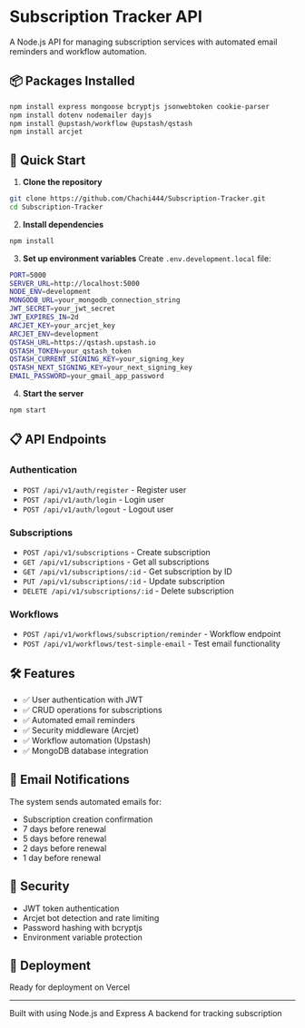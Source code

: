 # Subscription Tracker API

A Node.js API for managing subscription services with automated email reminders and workflow automation.

## 📦 Packages Installed

```bash
npm install express mongoose bcryptjs jsonwebtoken cookie-parser
npm install dotenv nodemailer dayjs
npm install @upstash/workflow @upstash/qstash
npm install arcjet
```

## 🚀 Quick Start

1. **Clone the repository**
```bash
git clone https://github.com/Chachi444/Subscription-Tracker.git
cd Subscription-Tracker
```

2. **Install dependencies**
```bash
npm install
```

3. **Set up environment variables**
Create `.env.development.local` file:
```bash
PORT=5000
SERVER_URL=http://localhost:5000
NODE_ENV=development
MONGODB_URL=your_mongodb_connection_string
JWT_SECRET=your_jwt_secret
JWT_EXPIRES_IN=2d
ARCJET_KEY=your_arcjet_key
ARCJET_ENV=development
QSTASH_URL=https://qstash.upstash.io
QSTASH_TOKEN=your_qstash_token
QSTASH_CURRENT_SIGNING_KEY=your_signing_key
QSTASH_NEXT_SIGNING_KEY=your_next_signing_key
EMAIL_PASSWORD=your_gmail_app_password
```

4. **Start the server**
```bash
npm start
```

## 📋 API Endpoints

### Authentication
- `POST /api/v1/auth/register` - Register user
- `POST /api/v1/auth/login` - Login user
- `POST /api/v1/auth/logout` - Logout user

### Subscriptions
- `POST /api/v1/subscriptions` - Create subscription
- `GET /api/v1/subscriptions` - Get all subscriptions
- `GET /api/v1/subscriptions/:id` - Get subscription by ID
- `PUT /api/v1/subscriptions/:id` - Update subscription
- `DELETE /api/v1/subscriptions/:id` - Delete subscription

### Workflows
- `POST /api/v1/workflows/subscription/reminder` - Workflow endpoint
- `POST /api/v1/workflows/test-simple-email` - Test email functionality

## 🛠 Features

- ✅ User authentication with JWT
- ✅ CRUD operations for subscriptions
- ✅ Automated email reminders
- ✅ Security middleware (Arcjet)
- ✅ Workflow automation (Upstash)
- ✅ MongoDB database integration

## 📧 Email Notifications

The system sends automated emails for:
- Subscription creation confirmation
- 7 days before renewal
- 5 days before renewal
- 2 days before renewal
- 1 day before renewal

## 🔐 Security

- JWT token authentication
- Arcjet bot detection and rate limiting
- Password hashing with bcryptjs
- Environment variable protection

## 📱 Deployment

Ready for deployment on Vercel

---
Built with using Node.js and Express
A backend for tracking subscription
